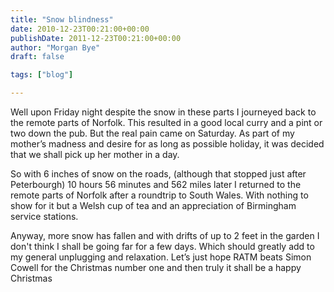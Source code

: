 ```yaml
---
title: "Snow blindness"
date: 2010-12-23T00:21:00+00:00
publishDate: 2011-12-23T00:21:00+00:00
author: "Morgan Bye"
draft: false

tags: ["blog"]

---
```


Well upon Friday night despite the snow in these parts I journeyed back to the remote parts of Norfolk.  This resulted in a good local curry and a pint or two down the pub.  But the real pain came on Saturday.  As part of my mother’s madness and desire for as long as possible holiday, it was decided that we shall pick up her mother in a day.

So with 6 inches of snow on the roads, (although that stopped just after Peterbourgh) 10 hours 56 minutes and 562 miles later I returned to the remote parts of Norfolk after a roundtrip to South Wales.  With nothing to show for it but a Welsh cup of tea and an appreciation of Birmingham service stations.

Anyway, more snow has fallen and with drifts of up to 2 feet in the garden I don't think I shall be going far for a few days.  Which should greatly add to my general unplugging and relaxation.  Let’s just hope RATM beats Simon Cowell for the Christmas number one and then truly it shall be a happy Christmas
